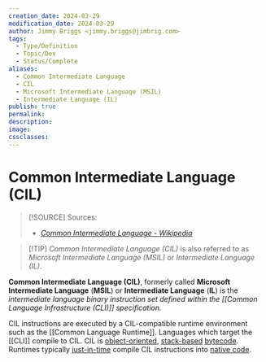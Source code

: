 ```yaml
---
creation_date: 2024-03-29
modification_date: 2024-03-29
author: Jimmy Briggs <jimmy.briggs@jimbrig.com>
tags:
  - Type/Definition
  - Topic/Dev
  - Status/Complete
aliases:
  - Common Intermediate Language
  - CIL
  - Microsoft Intermediate Language (MSIL)
  - Intermediate Language (IL)
publish: true
permalink:
description:
image:
cssclasses:
---
```


# Common Intermediate Language (CIL)

> [!SOURCE] Sources:
> - *[Common Intermediate Language - Wikipedia](https://en.wikipedia.org/wiki/Common_Intermediate_Language)*

> [!TIP] *Common Intermediate Language (CIL)* is also referred to as *Microsoft Intermediate Language (MSIL)* or *Intermediate Language (IL)*.

**Common Intermediate Language (CIL)**, formerly called **Microsoft Intermediate Language** (**MSIL**) or **Intermediate Language** (**IL**) is the *intermediate language binary instruction set defined within the [[Common Language Infrastructure (CLI)]] specification.*

CIL instructions are executed by a CIL-compatible runtime environment such as the [[Common Language Runtime]]. Languages which target the [[CLI]] compile to CIL. CIL is [object-oriented](https://en.wikipedia.org/wiki/Object-oriented), [stack-based](https://en.wikipedia.org/wiki/Stack_machine "Stack machine") [bytecode](https://en.wikipedia.org/wiki/Bytecode "Bytecode"). Runtimes typically [just-in-time](https://en.wikipedia.org/wiki/Just-in-time_compilation "Just-in-time compilation") compile CIL instructions into [native code](https://en.wikipedia.org/wiki/Native_code "Native code").